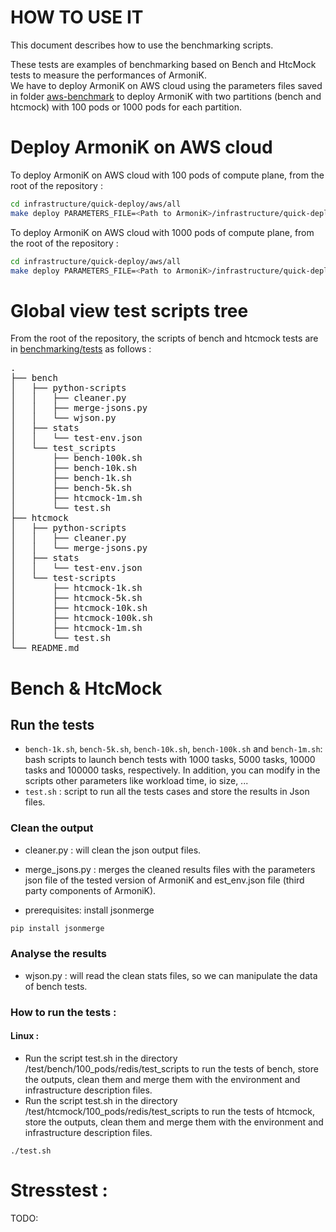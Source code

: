 # HOW TO USE IT

This document describes how to use the benchmarking scripts.

These tests are examples of benchmarking based on  Bench and HtcMock tests to measure the performances of ArmoniK.   
We have to deploy ArmoniK on AWS cloud using the parameters files saved in folder [aws-benchmark](https://github.com/aneoconsulting/ArmoniK/tree/main/benchmarking_scripts/infrastructure/quick-deploy/aws-benchmark) to deploy ArmoniK with two partitions (bench and htcmock) with 100 pods or 1000 pods for each partition.

# Deploy ArmoniK on AWS cloud  
To deploy ArmoniK on AWS cloud with 100 pods of compute plane, from the root of the repository : 
```bash
cd infrastructure/quick-deploy/aws/all  
make deploy PARAMETERS_FILE=<Path to ArmoniK>/infrastructure/quick-deploy/aws-benchmark/parameters_100pods.tfvars
```
To deploy ArmoniK on AWS cloud with 1000 pods of compute plane, from the root of the repository : 
```bash
cd infrastructure/quick-deploy/aws/all  
make deploy PARAMETERS_FILE=<Path to ArmoniK>/infrastructure/quick-deploy/aws-benchmark/parameters_1000pods.tfvars
```
# Global view test scripts tree

From the root of the repository, the scripts of bench and htcmock tests are in [benchmarking/tests](https://github.com/aneoconsulting/ArmoniK/tree/main/benchmarking/tests) as follows : 

<pre>
.
├── bench
│   ├── python-scripts
│   │   ├── cleaner.py
│   │   ├── merge-jsons.py
│   │   └── wjson.py
│   ├── stats
│   │   └── test-env.json
│   └── test_scripts
│       ├── bench-100k.sh
│       ├── bench-10k.sh
│       ├── bench-1k.sh
│       ├── bench-5k.sh
│       ├── htcmock-1m.sh
│       └── test.sh
├── htcmock
│   ├── python-scripts
│   │   ├── cleaner.py
│   │   └── merge-jsons.py
│   ├── stats
│   │   └── test-env.json
│   └── test-scripts
│       ├── htcmock-1k.sh
│       ├── htcmock-5k.sh
│       ├── htcmock-10k.sh
│       ├── htcmock-100k.sh
│       ├── htcmock-1m.sh
│       └── test.sh
└── README.md
</pre>

# Bench & HtcMock

## Run the tests

* `bench-1k.sh`, `bench-5k.sh`, `bench-10k.sh`, `bench-100k.sh` and  `bench-1m.sh`: bash scripts to launch bench tests with 1000 tasks, 5000 tasks, 10000 tasks and 100000 tasks, respectively. In addition, you can modify in the scripts other parameters like workload time, io size, ...
* `test.sh` : script to run all the tests cases and store the results in Json files.

### Clean the output

* cleaner.py : will clean the json output files.  

* merge_jsons.py : merges the cleaned results files with the parameters json file of the tested version of ArmoniK and
  est_env.json file (third party components of ArmoniK).
* prerequisites: install jsonmerge
```bash
pip install jsonmerge
```


### Analyse the results

* wjson.py : will read the clean stats files, so we can manipulate the data of bench tests.

### How to run the tests :

#### Linux :

* Run the script test.sh in the directory /test/bench/100_pods/redis/test_scripts to run the tests of bench, store the
  outputs, clean them and merge them with the environment and infrastructure description files.
* Run the script test.sh in the directory /test/htcmock/100_pods/redis/test_scripts to run the tests of htcmock, store
  the outputs, clean them and merge them with the environment and infrastructure description files.

```console
./test.sh
```

# Stresstest :

TODO:
